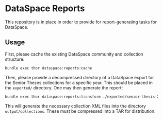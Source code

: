 # DataSpace Reports

This repository is in place in order to provide for report-generating tasks for
DataSpace.

## Usage

First, please cache the existing DataSpace community and collection structure:
```bash
bundle exec thor dataspace:reports:cache
```

Then, please provide a decompressed directory of a DataSpace export for the
Senior Theses collections for a specific year. This should be placed in
the `exported/` directory. One may then generate the report:

```bash
bundle exec thor dataspace:reports:transform ./exported/senior-thesis-2019/
```

This will generate the necessary collection XML files into the directory
`output/collections`. These must be compressed into a TAR for distribution.

